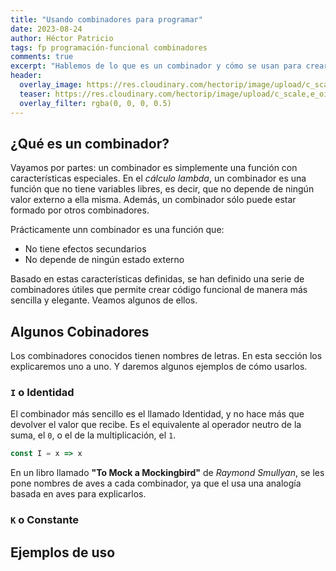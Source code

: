 ```yaml
---
title: "Usando combinadores para programar"
date: 2023-08-24
author: Héctor Patricio
tags: fp programación-funcional combinadores
comments: true
excerpt: "Hablemos de lo que es un combinador y cómo se usan para crear buen código funcional"
header:
  overlay_image: https://res.cloudinary.com/hectorip/image/upload/c_scale,e_oil_paint:30,w_1450/v1693028283/arnaud-gillard-cj3m-DNCBNA-unsplash_asn55x.jpg
  teaser: https://res.cloudinary.com/hectorip/image/upload/c_scale,e_oil_paint:30,w_450/v1693028283/arnaud-gillard-cj3m-DNCBNA-unsplash_asn55x.jpg
  overlay_filter: rgba(0, 0, 0, 0.5)
---
```


## ¿Qué es un combinador?

Vayamos por partes: un combinador es simplemente una función con características especiales. En el _cálculo lambda_, un combinador es una función que no tiene variables libres, es decir, que no depende de ningún valor externo a ella misma. Además, un combinador sólo puede estar formado por otros combinadores. 

Prácticamente unn combinador es una función que:

- No tiene efectos secundarios
- No depende de ningún estado externo

Basado en estas características definidas, se han definido una serie de combinadores útiles que permite crear código funcional de manera más sencilla y elegante. Veamos algunos de ellos.


## Algunos Cobinadores

Los combinadores conocidos tienen nombres de letras. En esta sección los explicaremos uno a uno. Y daremos algunos ejemplos de cómo usarlos.
### `I` o Identidad

El combinador más sencillo es el llamado Identidad, y no hace más que devolver el valor que recibe. Es el equivalente al operador neutro de la suma, el `0`, o el de la multiplicación, el `1`.

```js
const I = x => x
```

En un libro llamado **"To Mock a Mockingbird"** de _Raymond Smullyan_, se les pone nombres de aves a cada combinador, ya que el usa una analogía basada en aves para explicarlos.
### `K` o Constante

## Ejemplos de uso


##